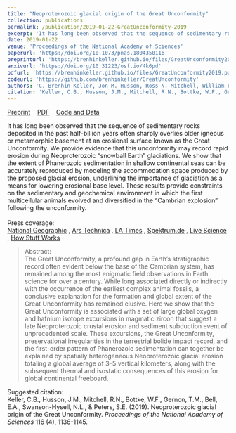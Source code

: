 ```yaml
---
title: "Neoproterozoic glacial origin of the Great Unconformity"
collection: publications
permalink: /publication/2019-01-22-GreatUnconformity-2019
excerpt: 'It has long been observed that the sequence of sedimentary rocks deposited in the past half-billion years often sharply overlies older igneous or metamorphic basement at an erosional surface known as the Great Unconformity. We provide evidence that this unconformity may record rapid erosion during Neoproterozoic “snowball Earth” glaciations. We show that the extent of Phanerozoic sedimentation in shallow continental seas can be accurately reproduced by modeling the accommodation space produced by the proposed glacial erosion, underlining the importance of glaciation as a means for lowering erosional base level. These results provide constraints on the sedimentary and geochemical environment in which the first multicellular animals evolved and diversified in the “Cambrian explosion” following the unconformity. <br><br> Press coverage:<br>[<u>National Geographic</u>](https://www.nationalgeographic.com/science/2018/12/part-earths-crust-went-missing-glaciers-may-be-why-geology/)  ,  [<u>Ars Technica</u>](https://arstechnica.com/science/2019/01/huge-break-in-geological-record-could-be-due-to-a-snowball-earth/)  ,  [<u>LA Times</u>](https://www.latimes.com/science/sciencenow/la-sci-sn-snowball-earth-geology-20190103-story.html)  ,  [<u>Spektrum.de</u>](https://www.spektrum.de/news/die-luecke-in-der-erdgeschichte/1616390)  ,  [<u>Live Science</u>](https://www.livescience.com/64419-earth-missing-rocks-found.html)  ,  [<u>How Stuff Works</u>](https://science.howstuffworks.com/environmental/earth/geology/earths-missing-crust-was-removed-by-glaciers-new-study-says.htm)'
date: 2019-01-22
venue: 'Proceedings of the National Academy of Sciences'
paperurl: 'https://doi.org/10.1073/pnas.1804350116'
preprinturl: 'https://brenhinkeller.github.io/files/GreatUnconformity2019Preprint.pdf'
arxivurl: 'https://doi.org/10.31223/osf.io/4k6pd'
pdfurl: 'https://brenhinkeller.github.io/files/GreatUnconformity2019.pdf'
codeurl: 'https://github.com/brenhinkeller/GreatUnconformity'
authors: 'C. Brenhin Keller, Jon M. Husson, Ross N. Mitchell, William F. Bottke, Thomas M. Gernon, Patrick Boehnke, Elizabeth A. Bell, Nicholas L. Swanson-Hysell, and Shanan E. Peters'
citation: 'Keller, C.B., Husson, J.M., Mitchell, R.N., Bottke, W.F., Gernon, T.M., Bell, E.A., Swanson-Hysell, N.L., &amp; Peters, S.E. (2019). Neoproterozoic glacial origin of the Great Unconformity. <i>Proceedings of the National Academy of Sciences</i> 116 (4), 1136-1145.'
---
```

<a href='https://brenhinkeller.github.io/files/GreatUnconformity2019Preprint.pdf'>Preprint</a>&nbsp;&nbsp;&nbsp;&nbsp;<a href='https://brenhinkeller.github.io/files/GreatUnconformity2019.pdf'>PDF</a>&nbsp;&nbsp;&nbsp;&nbsp;<a href='https://github.com/brenhinkeller/GreatUnconformity'>Code and Data</a>&nbsp;&nbsp;&nbsp;&nbsp;

It has long been observed that the sequence of sedimentary rocks deposited in the past half-billion years often sharply overlies older igneous or metamorphic basement at an erosional surface known as the Great Unconformity. We provide evidence that this unconformity may record rapid erosion during Neoproterozoic “snowball Earth” glaciations. We show that the extent of Phanerozoic sedimentation in shallow continental seas can be accurately reproduced by modeling the accommodation space produced by the proposed glacial erosion, underlining the importance of glaciation as a means for lowering erosional base level. These results provide constraints on the sedimentary and geochemical environment in which the first multicellular animals evolved and diversified in the “Cambrian explosion” following the unconformity. <br><br> Press coverage:<br>[<u>National Geographic</u>](https://www.nationalgeographic.com/science/2018/12/part-earths-crust-went-missing-glaciers-may-be-why-geology/)  ,  [<u>Ars Technica</u>](https://arstechnica.com/science/2019/01/huge-break-in-geological-record-could-be-due-to-a-snowball-earth/)  ,  [<u>LA Times</u>](https://www.latimes.com/science/sciencenow/la-sci-sn-snowball-earth-geology-20190103-story.html)  ,  [<u>Spektrum.de</u>](https://www.spektrum.de/news/die-luecke-in-der-erdgeschichte/1616390)  ,  [<u>Live Science</u>](https://www.livescience.com/64419-earth-missing-rocks-found.html)  ,  [<u>How Stuff Works</u>](https://science.howstuffworks.com/environmental/earth/geology/earths-missing-crust-was-removed-by-glaciers-new-study-says.htm)

>Abstract: <br/>The Great Unconformity, a profound gap in Earth’s stratigraphic record often evident below the base of the Cambrian system, has remained among the most enigmatic field observations in Earth science for over a century. While long associated directly or indirectly with the occurrence of the earliest complex animal fossils, a conclusive explanation for the formation and global extent of the Great Unconformity has remained elusive. Here we show that the Great Unconformity is associated with a set of large global oxygen and hafnium isotope excursions in magmatic zircon that suggest a late Neoproterozoic crustal erosion and sediment subduction event of unprecedented scale. These excursions, the Great Unconformity, preservational irregularities in the terrestrial bolide impact record, and the first-order pattern of Phanerozoic sedimentation can together be explained by spatially heterogeneous Neoproterozoic glacial erosion totaling a global average of 3–5 vertical kilometers, along with the subsequent thermal and isostatic consequences of this erosion for global continental freeboard.

Suggested citation: <br/>Keller, C.B., Husson, J.M., Mitchell, R.N., Bottke, W.F., Gernon, T.M., Bell, E.A., Swanson-Hysell, N.L., & Peters, S.E. (2019). Neoproterozoic glacial origin of the Great Unconformity. <i>Proceedings of the National Academy of Sciences</i> 116 (4), 1136-1145.